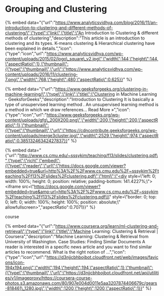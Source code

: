 # Grouping and Clustering

{% embed data="{\"url\":\"https://www.analyticsvidhya.com/blog/2016/11/an-introduction-to-clustering-and-different-methods-of-clustering/\",\"type\":\"link\",\"title\":\"An Introduction to Clustering & different methods of clustering\",\"description\":\"This article is an introduction to clustering and its types. K-means clustering & Hierarchical clustering have been explained in details.\",\"icon\":{\"type\":\"icon\",\"url\":\"https://www.analyticsvidhya.com/wp-content/uploads/2015/02/logo\_square\_v2.jpg\",\"width\":144,\"height\":144,\"aspectRatio\":1},\"thumbnail\":{\"type\":\"thumbnail\",\"url\":\"https://www.analyticsvidhya.com/wp-content/uploads/2016/11/clustering-7.png\",\"width\":768,\"height\":480,\"aspectRatio\":0.625}}" %}

{% embed data="{\"url\":\"https://www.geeksforgeeks.org/clustering-in-machine-learning/\",\"type\":\"link\",\"title\":\"Clustering in Machine Learning - GeeksforGeeks\",\"description\":\"Introduction to Clustering It is basically a type of unsupervised learning method . An unsupervised learning method is a method in which we draw references… Read More »\",\"icon\":{\"type\":\"icon\",\"url\":\"https://www.geeksforgeeks.org/wp-content/uploads/gfg\_200X200.png\",\"width\":200,\"height\":200,\"aspectRatio\":1},\"thumbnail\":{\"type\":\"thumbnail\",\"url\":\"https://cdncontribute.geeksforgeeks.org/wp-content/uploads/merge3cluster.jpg\",\"width\":2529,\"height\":974,\"aspectRatio\":0.38513246342427837}}" %}

{% embed data="{\"url\":\"http://www.cs.cmu.edu/~sssykim/teaching/f13/slides/clustering.pdf\",\"type\":\"rich\",\"embed\":{\"type\":\"reader\",\"url\":\"https://docs.google.com/viewer?embedded=true&url=http%3A%2F%2Fwww.cs.cmu.edu%2F~sssykim%2Fteaching%2Ff13%2Fslides%2Fclustering.pdf\",\"html\":\"<div style=\\\"left: 0; width: 100%; height: 0; position: relative; padding-bottom: 141.4227%;\\\"><iframe src=\\\"https://docs.google.com/viewer?embedded=true&amp;url=http%3A%2F%2Fwww.cs.cmu.edu%2F~sssykim%2Fteaching%2Ff13%2Fslides%2Fclustering.pdf\\\" style=\\\"border: 0; top: 0; left: 0; width: 100%; height: 100%; position: absolute;\\\" allowfullscreen></iframe></div>\",\"aspectRatio\":0.7071}}" %}



course

{% embed data="{\"url\":\"https://www.coursera.org/learn/ml-clustering-and-retrieval\",\"type\":\"link\",\"title\":\"Machine Learning: Clustering & Retrieval \| Coursera\",\"description\":\"Machine Learning: Clustering & Retrieval from University of Washington. Case Studies: Finding Similar Documents  A reader is interested in a specific news article and you want to find similar articles to recommend.  What is the right notion of ...\",\"icon\":{\"type\":\"icon\",\"url\":\"https://d3njjcbhbojbot.cloudfront.net/web/images/favicons/icon-194x194.png\",\"width\":194,\"height\":194,\"aspectRatio\":1},\"thumbnail\":{\"type\":\"thumbnail\",\"url\":\"https://d3njjcbhbojbot.cloudfront.net/api/utilities/v1/imageproxy/https://coursera-course-photos.s3.amazonaws.com/80/907e004d0011e5aa3207874406679c/gears-818461\_1280.jpg\",\"width\":1200,\"height\":1200,\"aspectRatio\":1}}" %}

